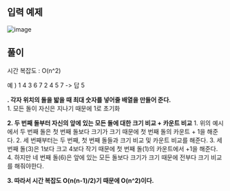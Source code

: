 입력 예제 
---------------

![image](https://user-images.githubusercontent.com/64742982/158796940-a23596f9-7145-431c-b107-531f295f7654.png)


풀이
-----------------

시간 복잡도 : O(n^2)

예 ) 1 4 3 6 7 2 4 5 7 -> 답 5 

**. 각자 위치의 돌을 밟을 때 최대 숫자를 넣어줄 배열을 만들어 준다.**  
    1. 모든 돌이 자신은 지나기 때문에 1로 초기화

**2. 두 번째 돌부터 자신의 앞에 있는 모든 돌에 대한 크기 비교 + 카운트 비교**
    1. 위의 예시에서 두 번째 돌은 첫 번째 돌보다 크기가 크기 때문에 첫 번째 돌의 카운트 + 1을 해준다.
    2. 세 번째부터는 두 번째, 첫 번째 돌들과 크기 비교 및 카운트 비교를 해준다.
    3. 세 번째 돌(3)은 1보다 크고 4보다 작기 때문에 첫 번째 돌(1)의 카운트에서 +1을 해준다.
    4. 하지만 네 번째 돌(6)은 앞에 있는 모든 돌보다 크기가 크기 때문에 전부다 크기 비교를 해줘야한다.
 
 **3. 따라서 시간 복잡도 O(n(n-1)/2)기 때문에 O(n^2)이다.** 

